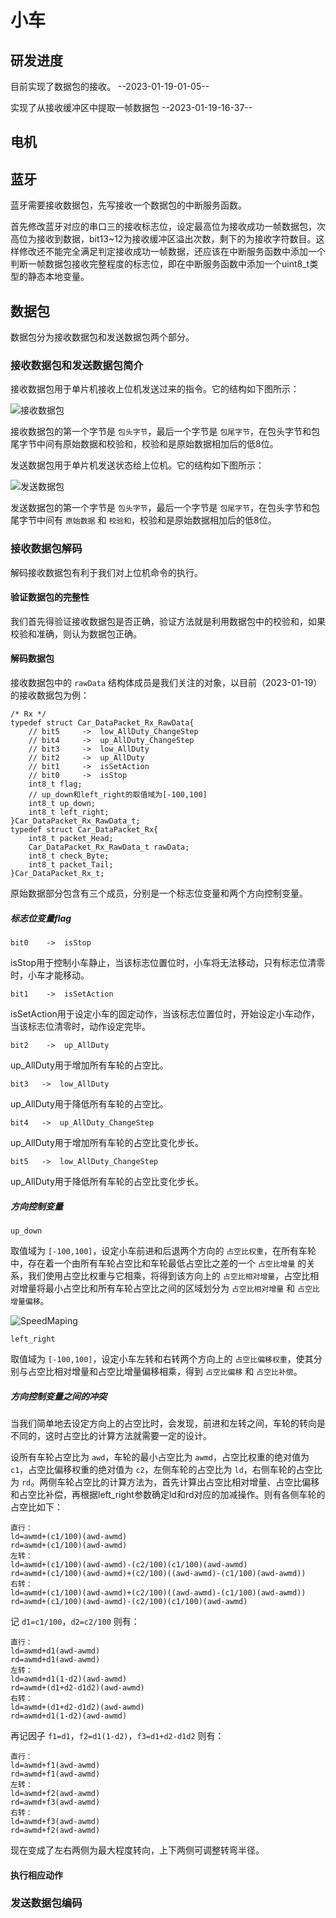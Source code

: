 # 小车 #

## 研发进度 ##

目前实现了数据包的接收。		--2023-01-19-01-05--

实现了从接收缓冲区中提取一帧数据包          --2023-01-19-16-37--

## 电机 ##

## 蓝牙 ##

蓝牙需要接收数据包，先写接收一个数据包的中断服务函数。

首先修改蓝牙对应的串口三的接收标志位，设定最高位为接收成功一帧数据包，次高位为接收到数据，bit13~12为接收缓冲区溢出次数，剩下的为接收字符数目。这样修改还不能完全满足判定接收成功一帧数据，还应该在中断服务函数中添加一个判断一帧数据包接收完整程度的标志位，即在中断服务函数中添加一个uint8_t类型的静态本地变量。

## 数据包 ##

数据包分为接收数据包和发送数据包两个部分。

### 接收数据包和发送数据包简介 ###

接收数据包用于单片机接收上位机发送过来的指令。它的结构如下图所示：

![接收数据包](./picts/%E6%8E%A5%E6%94%B6%E6%95%B0%E6%8D%AE%E5%8C%85.jpg)

接收数据包的第一个字节是 `包头字节`，最后一个字节是 `包尾字节`，在包头字节和包尾字节中间有原始数据和校验和，校验和是原始数据相加后的低8位。

发送数据包用于单片机发送状态给上位机。它的结构如下图所示：

![发送数据包](./picts/%E5%8F%91%E9%80%81%E6%95%B0%E6%8D%AE%E5%8C%85.jpg)

发送数据包的第一个字节是 `包头字节`，最后一个字节是 `包尾字节`，在包头字节和包尾字节中间有 `原始数据` 和 `校验和`，校验和是原始数据相加后的低8位。

### 接收数据包解码 ###

解码接收数据包有利于我们对上位机命令的执行。

#### 验证数据包的完整性 ####

我们首先得验证接收数据包是否正确，验证方法就是利用数据包中的校验和，如果校验和准确，则认为数据包正确。

#### 解码数据包 ####

接收数据包中的 `rawData` 结构体成员是我们关注的对象，以目前（2023-01-19）的接收数据包为例：

    /* Rx */
    typedef struct Car_DataPacket_Rx_RawData{
        // bit5		->	low_AllDuty_ChangeStep
        // bit4		->	up_AllDuty_ChangeStep
        // bit3		->	low_AllDuty
        // bit2		->	up_AllDuty
        // bit1		->	isSetAction
        // bit0		->	isStop
        int8_t flag;
        // up_down和left_right的取值域为[-100,100]
        int8_t up_down;
        int8_t left_right;
    }Car_DataPacket_Rx_RawData_t;
    typedef struct Car_DataPacket_Rx{
        int8_t packet_Head;
        Car_DataPacket_Rx_RawData_t rawData;
        int8_t check_Byte;
        int8_t packet_Tail;
    }Car_DataPacket_Rx_t;

原始数据部分包含有三个成员，分别是一个标志位变量和两个方向控制变量。

##### 标志位变量flag #####

`bit0    ->  isStop`

isStop用于控制小车静止，当该标志位置位时，小车将无法移动，只有标志位清零时，小车才能移动。

`bit1    ->  isSetAction`

isSetAction用于设定小车的固定动作，当该标志位置位时，开始设定小车动作，当该标志位清零时，动作设定完毕。

`bit2    ->  up_AllDuty`

up_AllDuty用于增加所有车轮的占空比。

`bit3	->	low_AllDuty`

up_AllDuty用于降低所有车轮的占空比。

`bit4	->	up_AllDuty_ChangeStep`

up_AllDuty用于增加所有车轮的占空比变化步长。

`bit5	->	low_AllDuty_ChangeStep`

up_AllDuty用于降低所有车轮的占空比变化步长。

##### 方向控制变量 #####

`up_down`

取值域为 `[-100,100]`，设定小车前进和后退两个方向的 `占空比权重`，在所有车轮中，存在着一个由所有车轮占空比和车轮最低占空比之差的一个 `占空比增量` 的关系，我们使用占空比权重与它相乘，将得到该方向上的 `占空比相对增量`，占空比相对增量将最小占空比和所有车轮占空比之间的区域划分为 `占空比相对增量` 和 `占空比增量偏移`。

![SpeedMaping](./drawio/SpeedMaping.drawio.png)

`left_right`

取值域为 `[-100,100]`，设定小车左转和右转两个方向上的 `占空比偏移权重`，使其分别与占空比相对增量和占空比增量偏移相乘，得到 `占空比偏移` 和 `占空比补偿`。

##### 方向控制变量之间的冲突 #####

当我们简单地去设定方向上的占空比时，会发现，前进和左转之间，车轮的转向是不同的，这时占空比的计算方法就需要一定的设计。

设所有车轮占空比为 `awd`，车轮的最小占空比为 `awmd`，占空比权重的绝对值为 `c1`，占空比偏移权重的绝对值为 `c2`，左侧车轮的占空比为 `ld`，右侧车轮的占空比为 `rd`。两侧车轮占空比的计算方法为，首先计算出占空比相对增量、占空比偏移和占空比补偿，再根据left_right参数确定ld和rd对应的加减操作。则有各侧车轮的占空比如下：

    直行：
    ld=awmd+(c1/100)(awd-awmd)
    rd=awmd+(c1/100)(awd-awmd)
    左转：
    ld=awmd+(c1/100)(awd-awmd)-(c2/100)(c1/100)(awd-awmd)
    rd=awmd+(c1/100)(awd-awmd)+(c2/100)((awd-awmd)-(c1/100)(awd-awmd))
    右转：
    ld=awmd+(c1/100)(awd-awmd)+(c2/100)((awd-awmd)-(c1/100)(awd-awmd))
    rd=awmd+(c1/100)(awd-awmd)-(c2/100)(c1/100)(awd-awmd)

记 `d1=c1/100`，`d2=c2/100` 则有：

    直行：
    ld=awmd+d1(awd-awmd)
    rd=awmd+d1(awd-awmd)
    左转：
    ld=awmd+d1(1-d2)(awd-awmd)
    rd=awmd+(d1+d2-d1d2)(awd-awmd)
    右转：
    ld=awmd+(d1+d2-d1d2)(awd-awmd)
    rd=awmd+d1(1-d2)(awd-awmd)

再记因子 `f1=d1`，`f2=d1(1-d2)`，`f3=d1+d2-d1d2` 则有：

    直行：
    ld=awmd+f1(awd-awmd)
    rd=awmd+f1(awd-awmd)
    左转：
    ld=awmd+f2(awd-awmd)
    rd=awmd+f3(awd-awmd)
    右转：
    ld=awmd+f3(awd-awmd)
    rd=awmd+f2(awd-awmd)

现在变成了左右两侧为最大程度转向，上下两侧可调整转弯半径。

#### 执行相应动作 ####

### 发送数据包编码 ###
